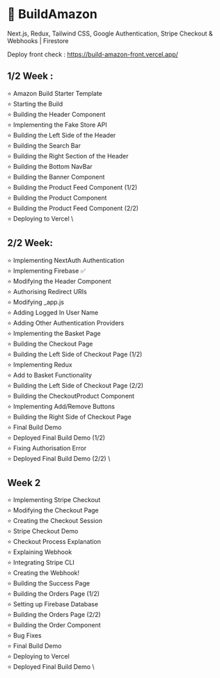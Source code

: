 # 🥳 BuildAmazon
Next.js, Redux, Tailwind CSS, Google Authentication, Stripe Checkout &amp; Webhooks | Firestore

Deploy front check : https://build-amazon-front.vercel.app/

## 1/2 Week  :
⭐ Amazon Build Starter Template \
⭐ Starting the Build \
⭐ Building the Header Component  \
⭐ Implementing the Fake Store API \
⭐ Building the Left Side of the Header \
⭐ Building the Search Bar  \
⭐ Building the Right Section of the Header \
⭐ Building the Bottom NavBar \
⭐ Building the Banner Component \
⭐ Building the Product Feed Component (1/2) \
⭐ Building the Product Component \
⭐ Building the Product Feed Component (2/2) \
⭐ Deploying to Vercel \

## 2/2 Week:

⭐ Implementing NextAuth Authentication \
⭐ Implementing Firebase ✅ \
⭐ Modifying the Header Component \
⭐ Authorising Redirect URIs \
⭐ Modifying _app.js \
⭐ Adding Logged In User Name \
⭐ Adding Other Authentication Providers \
⭐ Implementing the Basket Page \
⭐ Building the Checkout Page \
⭐ Building the Left Side of Checkout Page (1/2) \
⭐ Implementing Redux \
⭐ Add to Basket Functionality \
⭐ Building the Left Side of Checkout Page (2/2) \
⭐ Building the CheckoutProduct Component \
⭐ Implementing Add/Remove Buttons \
⭐ Building the Right Side of Checkout Page \
⭐ Final Build Demo \
⭐ Deployed Final Build Demo (1/2) \
⭐ Fixing Authorisation Error \
⭐ Deployed Final Build Demo (2/2) \


## Week 2

⭐ Implementing Stripe Checkout  \
⭐ Modifying the Checkout Page \
⭐ Creating the Checkout Session \
⭐ Stripe Checkout Demo \
⭐ Checkout Process Explanation \
⭐ Explaining Webhook \
⭐ Integrating Stripe CLI \
⭐ Creating the Webhook! \
⭐ Building the Success Page \
⭐ Building the Orders Page (1/2) \
⭐ Setting up Firebase Database \
⭐ Building the Orders Page (2/2) \
⭐ Building the Order Component \
⭐ Bug Fixes \
⭐ Final Build Demo \
⭐ Deploying to Vercel \
⭐ Deployed Final Build Demo \
